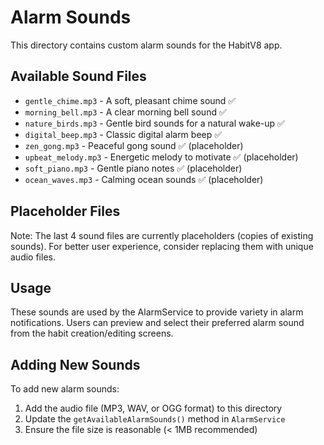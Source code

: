 # Alarm Sounds

This directory contains custom alarm sounds for the HabitV8 app.

## Available Sound Files

- `gentle_chime.mp3` - A soft, pleasant chime sound ✅
- `morning_bell.mp3` - A clear morning bell sound ✅
- `nature_birds.mp3` - Gentle bird sounds for a natural wake-up ✅
- `digital_beep.mp3` - Classic digital alarm beep ✅
- `zen_gong.mp3` - Peaceful gong sound ✅ (placeholder)
- `upbeat_melody.mp3` - Energetic melody to motivate ✅ (placeholder)
- `soft_piano.mp3` - Gentle piano notes ✅ (placeholder)
- `ocean_waves.mp3` - Calming ocean sounds ✅ (placeholder)

## Placeholder Files

Note: The last 4 sound files are currently placeholders (copies of existing sounds).
For better user experience, consider replacing them with unique audio files.

## Usage

These sounds are used by the AlarmService to provide variety in alarm notifications.
Users can preview and select their preferred alarm sound from the habit creation/editing screens.

## Adding New Sounds

To add new alarm sounds:
1. Add the audio file (MP3, WAV, or OGG format) to this directory
2. Update the `getAvailableAlarmSounds()` method in `AlarmService`
3. Ensure the file size is reasonable (< 1MB recommended)